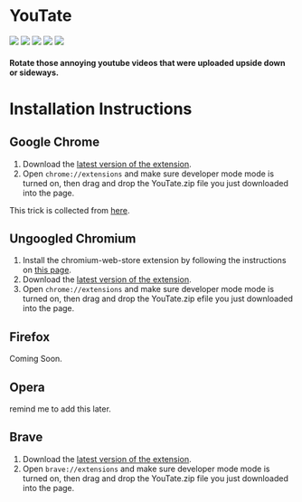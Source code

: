 # YouTate

[<img src="https://img.shields.io/badge/Chrome-Stable-green" />](https://github.com/30440r/youtate/releases)
[<img src="https://img.shields.io/badge/Chromium-Stable-green" />](https://github.com/30440r/youtate/releases)
[<img src="https://img.shields.io/badge/Firefox-Coming%20Soon-red" />](https://github.com/30440r/youtate/)
[<img src="https://img.shields.io/badge/Opera-Nightly-orange" />](https://github.com/30440r/youtate/releases)
[<img src="https://img.shields.io/badge/Brave-Untested-orange" />](https://github.com/30440r/youtate/releases)

#### Rotate those annoying youtube videos that were uploaded upside down or sideways.


# Installation Instructions


## Google Chrome
1) Download the [latest version of the extension](https://github.com/30440r/youtate/releases/download/1.0/youtate.zip).
2) Open `chrome://extensions` and make sure developer mode mode is turned on, then drag and drop the YouTate.zip file you just downloaded into the page.

This trick is collected from [here](https://stackoverflow.com/a/48990515/13519865).



## Ungoogled Chromium
1) Install the chromium-web-store extension by following the instructions on [this page](https://github.com/NeverDecaf/chromium-web-store/blob/master/README.md).
2) Download the [latest version of the extension](https://github.com/30440r/youtate/releases/download/1.0/youtate.zip).
3) Open `chrome://extensions` and make sure developer mode mode is turned on, then drag and drop the YouTate.zip efile you just downloaded into the page.

## Firefox
Coming Soon.



## Opera
remind me to add this later.



## Brave
1) Download the [latest version of the extension](https://github.com/30440r/youtate/releases/download/1.0/youtate.zip).
2) Open `brave://extensions` and make sure developer mode mode is turned on, then drag and drop the YouTate.zip file you just downloaded into the page.
